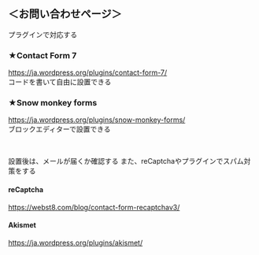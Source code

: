## ＜お問い合わせページ＞

プラグインで対応する

### ★Contact Form 7

https://ja.wordpress.org/plugins/contact-form-7/  
コードを書いて自由に設置できる

### ★Snow monkey forms

https://ja.wordpress.org/plugins/snow-monkey-forms/  
ブロックエディターで設置できる

<br>

設置後は、メールが届くか確認する
また、reCaptchaやプラグインでスパム対策をする  
#### reCaptcha
https://webst8.com/blog/contact-form-recaptchav3/
#### Akismet
https://ja.wordpress.org/plugins/akismet/